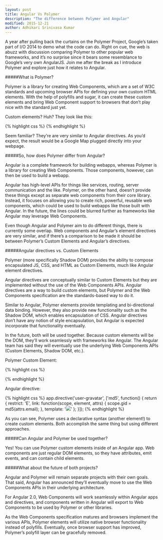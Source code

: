 ```yaml
---
layout: post
title: Angular Vs Polymer
description: "The difference between Polymer and Angular"
modified: 2015-12-21
author: Adhikari Srinivasa Kumar
---
```


A year after pulling back the curtains on the Polymer Project, Google’s taken part of I/O 2014 to demo what the code can do. Right on cue, the web is abuzz with discussion comparing Polymer to other popular web frameworks, and it’s no surprise since it bears some resemblance to Google’s very own AngularJS. Join me after the break as I introduce Polymer and explore just how it relates to Angular.

#####What is Polymer?

Polymer is a library for creating Web Components, which are a set of W3C standards and upcoming browser APIs for defining your own custom HTML elements. With the help of polyfills and sugar, it can create these custom elements and bring Web Component support to browsers that don’t play nice with the standard just yet.

Custom elements? Huh? They look like this:

{% highlight css %}
<google-map lat="37.790" long="-122.390"></google-map>
{% endhighlight %}

Seem familiar? They’re are very similar to Angular directives. As you’d expect, the result would be a Google Map plugged directly into your webpage.

#####So, how does Polymer differ from Angular?

Angular is a complete framework for building webapps, whereas Polymer is a library for creating Web Components. Those components, however, can then be used to build a webapp.

Angular has high-level APIs for things like services, routing, server communication and the like. Polymer, on the other hand, doesn’t provide these things except as separate web components from their core library. Instead, it focuses on allowing you to create rich, powerful, reusable web components, which could be used to build webapps like those built with Angular. In the future, the lines could be blurred further as frameworks like Angular may leverage Web Components.

Even though Angular and Polymer aim to do different things, there is currently some overlap. Web components and Angular’s element directives are very similar, and if there’s a comparison to be made it should be between Polymer’s Custom Elements and Angular’s directives.

#####Angular directives vs. Custom Elements

Polymer (more specifically Shadow DOM) provides the ability to compose encapsulated JS, CSS, and HTML as Custom Elements, much like Angular element directives.

Angular directives are conceptually similar to Custom Elements but they are implemented without the use of the Web Components APIs. Angular directives are a way to build custom elements, but Polymer and the Web Components specification are the standards-based way to do it.

Similar to Angular, Polymer elements provide templating and bi-directional data binding. However, they also provide new functionality such as the Shadow DOM, which enables encapsulation of CSS. Angular directives don’t have any notion of style encapsulation, but Angular is expected incorporate that functionality eventually.

In the future, both will be used together. Because custom elements will be the DOM, they’ll work seamlessly with frameworks like Angular. The Angular team has said they will eventually use the underlying Web Components APIs (Custom Elements, Shadow DOM, etc.).

Polymer Custom Element:

{% highlight css %}
<polymer-element name="user-gravatar" attributes="email">
  <template>
    <img src="https://secure.gravatar.com/avatar/{{gid}}" />
  </template>
  <script>
    Polymer('user-gravatar', {
      ready: function() {
        this.gid = md5(this.email);
      }
    });
  </script>
</polymer>
{% endhighlight %}



Angular directive:

{% highlight css %}
  app.directive('user-gravatar', ['md5', function() {
  return {
    restrict: 'E',
    link: function(scope, element, attrs) {
      scope.gid = md5(attrs.email);
    },
    template: '<img src="https://gravatar.com/avatar/{{gid}}" />'
  };
  }]);
{% endhighlight %}

As you can see, Polymer uses a declarative syntax (another element!) to create custom elements. Both accomplish the same thing but using different approaches.

#####Can Angular and Polymer be used together?

Yes! You can use Polymer custom elements inside of an Angular app. Web components are just regular DOM elements, so they have attributes, emit events, and can contain child elements.

#####What about the future of both projects?

Angular and Polymer will remain separate projects with their own goals. That said, Angular has announced they’ll eventually move to use the Web Components APIs in their underlying architecture.

For Angular 2.0, Web Components will work seamlessly within Angular apps and directives, and components written in Angular will export to Web Components to be used by Polymer or other libraries.

As the Web Components specification matures and browsers implement the various APIs, Polymer elements will utilize native browser functionality instead of
polyfills. Eventually, once browser support has improved, Polymer’s polyfill layer can be gracefully removed.
